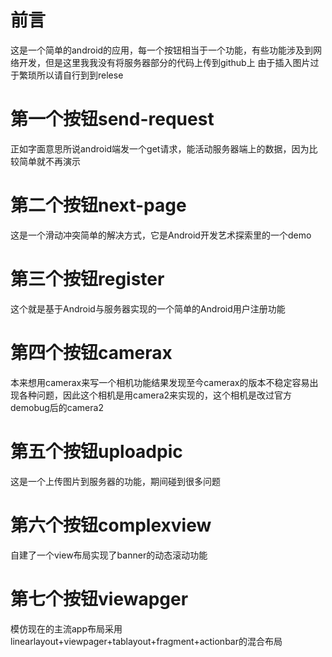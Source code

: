 # 前言
这是一个简单的android的应用，每一个按钮相当于一个功能，有些功能涉及到网络开发，但是这里我我没有将服务器部分的代码上传到github上
由于插入图片过于繁琐所以请自行到到relese
# 第一个按钮send-request
正如字面意思所说android端发一个get请求，能活动服务器端上的数据，因为比较简单就不再演示
# 第二个按钮next-page
这是一个滑动冲突简单的解决方式，它是Android开发艺术探索里的一个demo
# 第三个按钮register
这个就是基于Android与服务器实现的一个简单的Android用户注册功能
# 第四个按钮camerax
本来想用camerax来写一个相机功能结果发现至今camerax的版本不稳定容易出现各种问题，因此这个相机是用camera2来实现的，这个相机是改过官方demobug后的camera2
# 第五个按钮uploadpic
这是一个上传图片到服务器的功能，期间碰到很多问题
# 第六个按钮complexview
自建了一个view布局实现了banner的动态滚动功能
# 第七个按钮viewapger
模仿现在的主流app布局采用linearlayout+viewpager+tablayout+fragment+actionbar的混合布局



